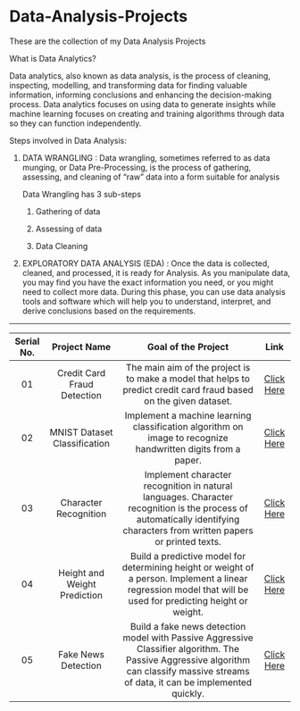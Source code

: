 # Data-Analysis-Projects 

These are the collection of my Data Analysis Projects

What is Data Analytics?

Data analytics, also known as data analysis, is the process of cleaning, inspecting, modelling, and transforming data for finding valuable information, informing conclusions and enhancing the decision-making process. 
Data analytics focuses on using data to generate insights while machine learning focuses on creating and training algorithms through data so they can function independently. 

Steps involved in Data Analysis:

1.  DATA WRANGLING : Data wrangling, sometimes referred to as data munging, or Data Pre-Processing, is the process of gathering, assessing, and cleaning of “raw” data into a form suitable for analysis

       Data Wrangling has 3 sub-steps
       
       1. Gathering of data
        
       2. Assessing of data
        
       3. Data Cleaning

2. EXPLORATORY DATA ANALYSIS (EDA) : Once the data is collected, cleaned, and processed, it is ready for Analysis. As you manipulate data, you may find you have the exact information you need, or you might need to collect more data. During this phase, you can use data analysis tools and software which will help you to understand, interpret, and derive conclusions based on the requirements.


***********************************************************
| Serial No. | Project Name | Goal of the Project | Link |
| :-: | :-: | :-: | :-: |
| 01 | Credit Card Fraud Detection | The main aim of the project is to make a model that helps to predict credit card fraud based on the given dataset. | [Click Here](/Credit%20Card%20Fraud%20Detection) |
| 02 | MNIST Dataset Classification | Implement a machine learning classification algorithm on image to recognize handwritten digits from a paper. | [Click Here](/MNIST%20Dataset%20Classification) |
| 03 | Character Recognition | Implement character recognition in natural languages. Character recognition is the process of automatically identifying characters from written papers or printed texts. | [Click Here](/Character%20Recognition)|
| 04 | Height and Weight Prediction | Build a predictive model for determining height or weight of a person. Implement a linear regression model that will be used for predicting height or weight. | [Click Here](/Height%20and%20Weight%20Prediction)
| 05 | Fake News Detection | Build a fake news detection model with Passive Aggressive Classifier algorithm. The Passive Aggressive algorithm can classify massive streams of data, it can be implemented quickly. | [Click Here](/Fake%20News%20Detection)|
        
